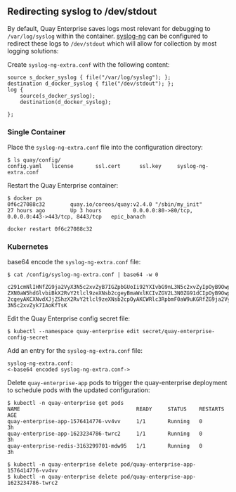 ## Redirecting syslog to /dev/stdout

By default, Quay Enterprise saves logs most relevant for debugging to `/var/log/syslog` within the container. [syslog-ng][syslog-ng] can be configured to redirect these logs to `/dev/stdout` which will allow for collection by most logging solutions:

Create `syslog-ng-extra.conf` with the following content:

```
source s_docker_syslog { file("/var/log/syslog"); };
destination d_docker_syslog { file("/dev/stdout"); };
log {
    source(s_docker_syslog);
    destination(d_docker_syslog);

};
```
### Single Container

Place the `syslog-ng-extra.conf` file into the configuration directory:

```
$ ls quay/config/
config.yaml   license       ssl.cert      ssl.key     syslog-ng-extra.conf
```

Restart the Quay Enterprise container:

```
$ docker ps
0f6c27088c32        quay.io/coreos/quay:v2.4.0 "/sbin/my_init"          27 hours ago        Up 3 hours          0.0.0.0:80->80/tcp, 0.0.0.0:443->443/tcp, 8443/tcp   epic_banach

docker restart 0f6c27088c32
```

### Kubernetes

base64 encode the `syslog-ng-extra.conf` file:

```
$ cat /config/syslog-ng-extra.conf | base64 -w 0

c291cmNlIHNfZG9ja2VyX3N5c2xvZyB7IGZpbGUoIi92YXIvbG9nL3N5c2xvZyIpOyB9Owpk
ZXN0aW5hdGlvbiBkX2RvY2tlcl9zeXNsb2cgeyBmaWxlKCIvZGV2L3N0ZG91dCIpOyB9Owpsb
2cgeyAKCXNvdXJjZShzX2RvY2tlcl9zeXNsb2cpOyAKCWRlc3RpbmF0aW9uKGRfZG9ja2VyX
3N5c2xvZyk7IAoKfTsK
```

Edit the Quay Enterprise config secret file:

```
$ kubectl --namespace quay-enterprise edit secret/quay-enterprise-config-secret
```

Add an entry for the `syslog-ng-extra.conf` file:

```
syslog-ng-extra.conf:
<-base64 encoded syslog-ng-extra.conf->
```

Delete `quay-enterprise-app` pods to trigger the quay-enterprise deployment to schedule pods with the updated configuration:

```
$ kubectl -n quay-enterprise get pods
NAME                                     READY     STATUS    RESTARTS   AGE
quay-enterprise-app-1576414776-vv4vv     1/1       Running   0          3h
quay-enterprise-app-1623234786-twrc2     1/1       Running   0          3h
quay-enterprise-redis-3163299701-mdw95   1/1       Running   0          3h
```

```
$ kubectl -n quay-enterprise delete pod/quay-enterprise-app-1576414776-vv4vv
$ kubectl -n quay-enterprise delete pod/quay-enterprise-app-1623234786-twrc2
```

[syslog-ng]: https://en.wikipedia.org/wiki/Syslog-ng

